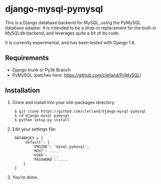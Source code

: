 django-mysql-pymysql
====================

This is a Django database backend for MySQL, using the PyMySQL database adapter. It is intended to be a drop-in replacement for the built-in MySQLdb backend, and leverages quite a bit of its code.

It is currently experimental, and has been tested with Django 1.8.


Requirements
------------

* Django trunk or Py3k Branch
* PyMySQL (patches here: https://github.com/clelland/PyMySQL)

Installation
------------

1. Clone and install into your site-packages directory:

        $ git clone https://github.com/clelland/django-mysql-pymysql
        $ cd django-mysql-pymysql
        $ python setup.py install

2. Edit your settings file:

        DATABASES = {
            'default': {
                'ENGINE': 'mysql_pymysql',
                'HOST': ...,
                'USER': ...,
                'PASSWORD': ...,
            }
        }


3. You're done.
